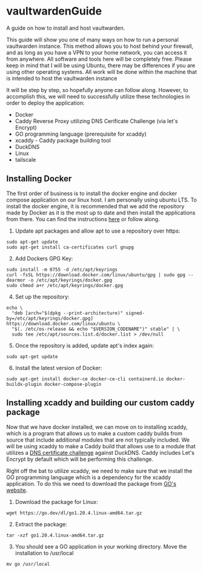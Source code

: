 # vaultwardenGuide
A guide on how to install and host vaultwarden. 

This guide will show you one of many ways on how to run a personal vaultwarden instance. This method allows you to host behind your firewall, and as long as you have a VPN to your home network, you can access it from anywhere. All software and tools here will be completely free. Please keep in mind that I will be using Ubuntu, there may be differences if you are using other operating systems. All work will be done within the machine that is intended to host the vaultwarden instance

It will be step by step, so hopefully anyone can follow along. However, to accomplish this, we will need to successfully utilize these technologies in order to deploy the application:

- Docker
- Caddy Reverse Proxy utilizing DNS Cerificate Challenge (via let's Encrypt)
- GO programming language (prerequisite for xcaddy)
- xcaddy - Caddy package building tool
- DuckDNS
- Linux
- tailscale

## Installing Docker

The first order of business is to install the docker engine and docker compose application on our linux host. I am personally using ubuntu LTS.
To install the docker engine, it is recommended that we add the repository made by Docker as it is the most up to date and then install the applications from there. You can find the instructions [here](https://docs.docker.com/engine/install/ubuntu/) or follow along.

1. Update apt packages and allow apt to use a repository over https:
```
sudo apt-get update
sudo apt-get install ca-certificates curl gnupg
```
2. Add Dockers GPG Key:
```
sudo install -m 0755 -d /etc/apt/keyrings
curl -fsSL https://download.docker.com/linux/ubuntu/gpg | sudo gpg --dearmor -o /etc/apt/keyrings/docker.gpg
sudo chmod a+r /etc/apt/keyrings/docker.gpg
```
4. Set up the repository:
```
echo \
  "deb [arch="$(dpkg --print-architecture)" signed-by=/etc/apt/keyrings/docker.gpg] https://download.docker.com/linux/ubuntu \
  "$(. /etc/os-release && echo "$VERSION_CODENAME")" stable" | \
  sudo tee /etc/apt/sources.list.d/docker.list > /dev/null
```
5. Once the repository is added, update apt's index again:
```
sudo apt-get update
```
6. Install the latest version of Docker:
```
sudo apt-get install docker-ce docker-ce-cli containerd.io docker-buildx-plugin docker-compose-plugin
```

## Installing xcaddy and building our custom caddy package

Now that we have docker installed, we can move on to installing xcaddy, which is a program that allows us to make a custom caddy builds from source that include additional modules that are not typically included. We will be using xcaddy to make a Caddy build that allows use to a module that utilizes a [DNS certificate challenge](https://letsencrypt.org/docs/challenge-types/#dns-01-challenge) against DuckDNS. Caddy includes Let's Encrypt by default which will be performing this challenge. 

Right off the bat to utilize xcaddy, we need to make sure that we install the GO programming language which is a dependency for the xcaddy application. To do this we need to download the package from [GO's website](https://go.dev/dl/).

1. Download the package for Linux:

`wget https://go.dev/dl/go1.20.4.linux-amd64.tar.gz`

2. Extract the package:

`tar -xzf go1.20.4.linux-amd64.tar.gz`

3. You should see a GO application in your working directory. Move the installation to /usr/local

`mv go /usr/local`














